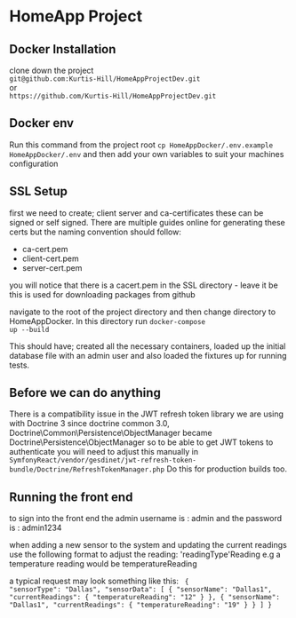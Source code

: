 <h1>HomeApp Project</h1>
<h2>Docker Installation</h2>
clone down the project <br>
<code>git@github.com:Kurtis-Hill/HomeAppProjectDev.git</code>
<br>
or
<br>
<code>https://github.com/Kurtis-Hill/HomeAppProjectDev.git</code>

<h2>Docker env</h2>
Run this command from the project root
<code>cp HomeAppDocker/.env.example HomeAppDocker/.env</code>
and then add your own variables to suit your machines configuration
<h2>SSL Setup</h2>
first we need to create; client server and ca-certificates these can be signed or self signed. There are multiple guides online for generating these certs but the naming convention should follow:
<ul>
    <li>ca-cert.pem</li>
    <li>client-cert.pem</li>
    <li>server-cert.pem</li>    
</ul>
you will notice that there is a cacert.pem in the SSL directory - leave it be this is used for downloading packages from github  

navigate to the root of the project directory and then change directory to HomeAppDocker.
In this directory run <code>docker-compose up --build</code>

This should have; created all the necessary containers, loaded up the initial database file with an admin user and also loaded the fixtures up for running tests.

<h2>Before we can do anything</h2>
There is a compatibility issue in the JWT refresh token library we are using with Doctrine 3 since doctrine common 3.0, Doctrine\Common\Persistence\ObjectManager became Doctrine\Persistence\ObjectManager
so to be able to get JWT tokens to authenticate you will need to adjust this manually in <code>SymfonyReact/vendor/gesdinet/jwt-refresh-token-bundle/Doctrine/RefreshTokenManager.php</code>
Do this for production builds too.

<h2>Running the front end</h2>
to sign into the front end the admin username is : admin
and the password is : admin1234


when adding a new sensor to the system and updating the current readings use the following format to adjust the reading:
'readingType'Reading
e.g a temperature reading would be temperatureReading

a typical request may look something like this:
<code>
{
    "sensorType": "Dallas",
    "sensorData": [ 
        {
            "sensorName": "Dallas1",
            "currentReadings": {
                "temperatureReading": "12"
        }
        },
        {
            "sensorName": "Dallas1",
            "currentReadings": {
                "temperatureReading": "19"
            }
        }
    ]
}
</code>

